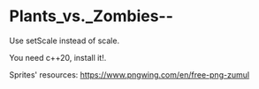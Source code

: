 # Plants_vs._Zombies--

Use setScale instead of scale.


You need c++20, install it!.


Sprites' resources:
https://www.pngwing.com/en/free-png-zumul
